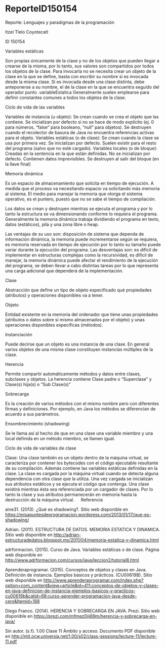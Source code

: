 # ReporteID150154

Reporte: Lenguajes y paradigmas de la programación

Itzel Tlelo Coyotecatl

ID 150154
 

Variables estáticas

Son propias únicamente de la clase y no de los objetos que pueden llegar a crearse de la misma, por lo tanto, sus valores son compartidos por todos los objetos de la clase. Para invocarla no se necesita crear un objeto de la clase en la que se define, basta con escribir su nombre si es invocada desde la misma clase. Si es invocada desde una clase distinta, debe anteponerse a su nombre, el de la clase en la que se encuentra seguido del operador punto
<NombreClase>.variableEstatica
Generalmente suelen emplearse para definir constantes comunes a todos los objetos de la clase.

Ciclo de vida de las variables

Variables de instancia (u objeto): Se crean cuando se crea el objeto que las contiene. Se inicializan por defecto si no se hace de modo explícito (ej. 0 para números, “false” para booleano, “null” para objetos). Se destruyen cuando el recolector de basura de Java no encuentra referencias activas para el objeto.
Variables estáticas (o de clase): Se crean cuando la clase se usa por primera vez. Se inicializan por defecto. Suelen existir para el resto del programa (salvo que no esté cargado).
Variables locales (o de bloque): Creadas en la sentencia en la que están definidas. No se inicializan por defecto. Contienen datos imprevisibles. Se destruyen al salir del bloque (en la llave final)

Memoria dinámica

Es un espacio de almacenamiento que solicita en tiempo de ejecución. A medida que el proceso va necesitando espacio va solicitando más memoria al sistema. El medio para manejar la memoria que otorga el sistema operativo, es el puntero, puesto que no se sabe el tiempo de compilación.

Los datos se crean y destruyen mientras se ejecuta el programa y por lo tanto la estructura se va dimensionando conforme lo requiera el programa. Generalmente la memoria dinámica trabaja dividiendo el programa en texto, datos (estáticos), pila y una zona libre o heap. 

Las ventajas de su uso son: disposición de sistema que dependa de información dinámica, la memoria puede incrementarse según se requiera, es memoria reservada en tiempo de ejecución por lo tanto su tamaño puede variar durante la ejecución del programa. Las desventajas son: es difícil de implementar en estructuras complejas como la recursividad, es difícil de manejar, la memoria dinámica puede afectar el rendimiento de la ejecución del programa, se deben llevar a cabo distintas tareas por lo que representa una carga adicional que dependerá de la implementación.

Clase

Abstracción que define un tipo de objeto especificado qué propiedades (atributos) y operaciones disponibles va a tener.

Objeto

Entidad existente en la memoria del ordenador que tiene unas propiedades (atributos o datos sobre sí mismo almacenados por el objeto) y unas operaciones disponibles específicas (métodos).

Instanciación

Puede decirse que un objeto es una instancia de una clase. En general varios objetos de una misma clase constituyen instancias múltiples de la clase. 

Herencia

Permite compartir automáticamente métodos y datos entre clases, subclases y objetos. La herencia contiene Clase padre o “Superclase” y Clase(s) hija(s) o “Sub Clase(s)”

Sobrecarga

Es la creación de varios métodos con el mismo nombre pero con diferentes firmas y definiciones. Por ejemplo, en Java los métodos se diferencian de acuerdo a sus parámetros.

Ensombrecimiento (shadowing)

Se le llama así al hecho de que en una clase una variable miembro y una local definida en un método miembro, se llamen igual.

Ciclo de vida de variables de clase

Clase: Una clase también es un objeto dentro de la máquina virtual, se caracteriza por contener los bytecodes con el código ejecutable resultante de su compilación. Además contiene las variables estáticas definidas en la clase. La clase es cargada por la máquina virtual cuando se detecta alguna dependencia con otra clase que la utiliza. Una vez cargada se inicializan sus atributos estáticos y se ejecuta el código que contenga. Una clase existirá mientras ésta sea referenciada por un cargador de clases. Por lo tanto la clase y sus atributos permanecerán en memoria hasta la destrucción de la máquina virtual.
 
Referencia

aine31. (2013). ¿Qué es shadowing?. Sitio web disponible en https://misapuntesdeprogramacion.wordpress.com/2013/01/17/que-es-shadowing/

Adrian. (2011). ESTRUCTURA DE DATOS. MEMORIA ESTATICA Y DINAMICA. Sitio web disponible en http://adrian-estructuradedatos.blogspot.mx/2011/04/memoria-estatica-y-dinamica.html

adrformacion. (2015). Curso de Java. Variables estáticas o de clase. Página web disponible en http://www.adrformacion.com/cursos/java/leccion2/tutorial8.html

Aprenderaprogramar. (2015). Conceptos de objetos y clases en Java. Definición de instancia. Ejemplos básicos y prácticos. (CU00619B). Sitio web disponible en http://www.aprenderaprogramar.com/index.php?option=com_content&view=article&id=411:conceptos-de-objetos-y-clases-en-java-definicion-de-instancia-ejemplos-basicos-y-practicos-cu00619b&catid=68:curso-aprender-programacion-java-desde-cero&Itemid=188

Diego Franco. (2014). HERENCIA Y SOBRECARGA EN JAVA. Prezi. Sitio web disponible en https://prezi.com/mfmez0jij89m/herencia-y-sobrecarga-en-java/

Sin autor. (s.f). 1.00 Clase 11 Ámbito y acceso. Documento PDF disponible en http://mit.ocw.universia.net/1.00/s02/class-sessions/lecture-11/lecture-11.pdf
